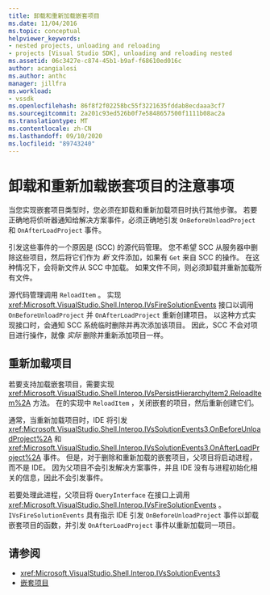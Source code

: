 ```yaml
---
title: 卸载和重新加载嵌套项目
ms.date: 11/04/2016
ms.topic: conceptual
helpviewer_keywords:
- nested projects, unloading and reloading
- projects [Visual Studio SDK], unloading and reloading nested
ms.assetid: 06c3427e-c874-45b1-b9af-f68610ed016c
author: acangialosi
ms.author: anthc
manager: jillfra
ms.workload:
- vssdk
ms.openlocfilehash: 86f8f2f02258bc55f3221635fddab8ecdaaa3cf7
ms.sourcegitcommit: 2a201c93ed526b0f7e5848657500f1111b08ac2a
ms.translationtype: MT
ms.contentlocale: zh-CN
ms.lasthandoff: 09/10/2020
ms.locfileid: "89743240"
---
```

# <a name="considerations-for-unloading-and-reloading-nested-projects"></a>卸载和重新加载嵌套项目的注意事项

当您实现嵌套项目类型时，您必须在卸载和重新加载项目时执行其他步骤。 若要正确地将侦听器通知给解决方案事件，必须正确地引发 `OnBeforeUnloadProject` 和 `OnAfterLoadProject` 事件。

引发这些事件的一个原因是 (SCC) 的源代码管理。 您不希望 SCC 从服务器中删除这些项目，然后将它们作为 *新* 文件添加，如果有 `Get` 来自 SCC 的操作。 在这种情况下，会将新文件从 SCC 中加载。 如果文件不同，则必须卸载并重新加载所有文件。

源代码管理调用 `ReloadItem` 。 实现 <xref:Microsoft.VisualStudio.Shell.Interop.IVsFireSolutionEvents> 接口以调用 `OnBeforeUnloadProject` 并 `OnAfterLoadProject` 重新创建项目。 以这种方式实现接口时，会通知 SCC 系统临时删除并再次添加该项目。 因此，SCC 不会对项目进行操作，就像 *实际* 删除并重新添加项目一样。

## <a name="reload-projects"></a>重新加载项目

若要支持加载嵌套项目，需要实现 <xref:Microsoft.VisualStudio.Shell.Interop.IVsPersistHierarchyItem2.ReloadItem%2A> 方法。 在的实现中 `ReloadItem` ，关闭嵌套的项目，然后重新创建它们。

通常，当重新加载项目时，IDE 将引发 <xref:Microsoft.VisualStudio.Shell.Interop.IVsSolutionEvents3.OnBeforeUnloadProject%2A> 和 <xref:Microsoft.VisualStudio.Shell.Interop.IVsSolutionEvents3.OnAfterLoadProject%2A> 事件。 但是，对于删除和重新加载的嵌套项目，父项目将启动进程，而不是 IDE。 因为父项目不会引发解决方案事件，并且 IDE 没有与进程初始化相关的信息，因此不会引发事件。

若要处理此进程，父项目将 `QueryInterface` 在接口上调用 <xref:Microsoft.VisualStudio.Shell.Interop.IVsFireSolutionEvents> 。 `IVsFireSolutionEvents` 具有指示 IDE 引发 `OnBeforeUnloadProject` 事件以卸载嵌套项目的函数，并引发 `OnAfterLoadProject` 事件以重新加载同一项目。

## <a name="see-also"></a>请参阅

- <xref:Microsoft.VisualStudio.Shell.Interop.IVsSolutionEvents3>
- [嵌套项目](../../extensibility/internals/nesting-projects.md)
